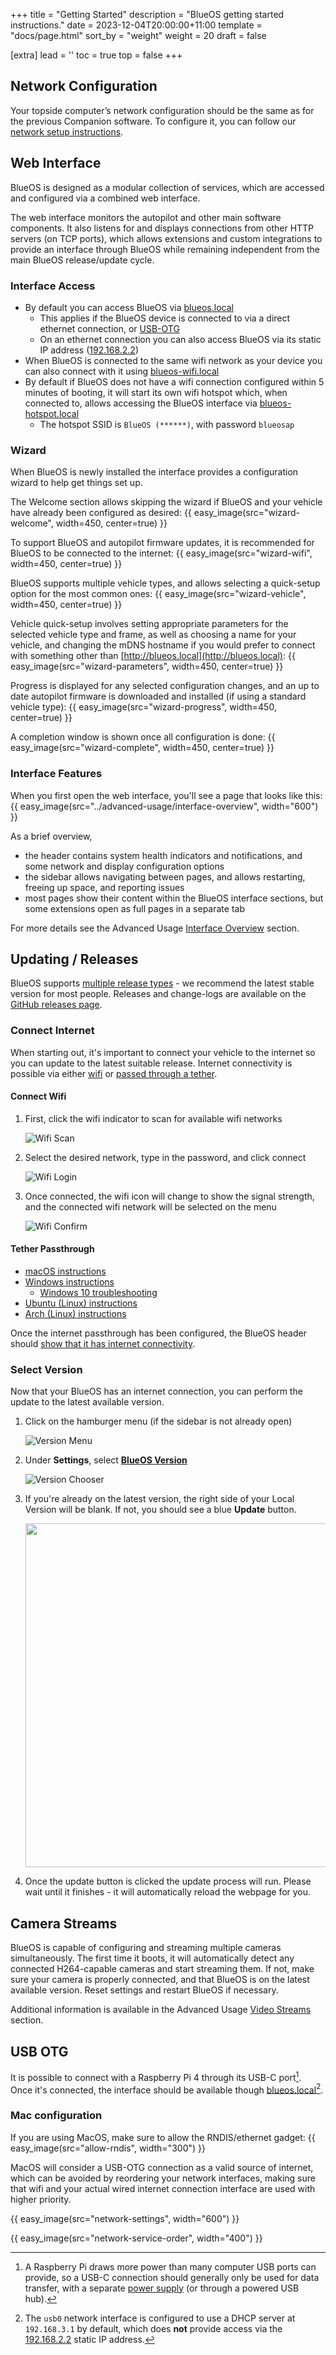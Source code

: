 +++
title = "Getting Started"
description = "BlueOS getting started instructions."
date = 2023-12-04T20:00:00+11:00
template = "docs/page.html"
sort_by = "weight"
weight = 20
draft = false

[extra]
lead = ''
toc = true
top = false
+++
## Network Configuration

Your topside computer’s network configuration should be the same as for the previous Companion software.
To configure it, you can follow our [network setup instructions](https://www.ardusub.com/quick-start/installing-companion.html#network-setup).

## Web Interface

BlueOS is designed as a modular collection of services, which are accessed and configured via a combined web interface.

The web interface monitors the autopilot and other main software components. It also listens for and displays connections from other HTTP servers (on TCP ports), which allows extensions and custom integrations to provide an interface through BlueOS while remaining independent from the main BlueOS release/update cycle.

### Interface Access

- By default you can access BlueOS via [blueos.local](http://blueos.local/)
    - This applies if the BlueOS device is connected to via a direct ethernet connection, or [USB-OTG](#usb-otg)
    - On an ethernet connection you can also access BlueOS via its static IP address ([192.168.2.2](http://192.168.2.2/))
- When BlueOS is connected to the same wifi network as your device you can also connect with it using [blueos-wifi.local](http://blueos-wifi.local/)
- By default if BlueOS does not have a wifi connection configured within 5 minutes of booting, it will start its own wifi hotspot which, when connected to, allows accessing the BlueOS interface via [blueos-hotspot.local](http://blueos-hotspot.local/)
    - The hotspot SSID is `BlueOS (******)`, with password `blueosap`

### Wizard

When BlueOS is newly installed the interface provides a configuration wizard to help get things set up. 

The Welcome section allows skipping the wizard if BlueOS and your vehicle have already been configured as desired:
{{ easy_image(src="wizard-welcome", width=450, center=true) }}

To support BlueOS and autopilot firmware updates, it is recommended for BlueOS to be connected to the internet:
{{ easy_image(src="wizard-wifi", width=450, center=true) }}

BlueOS supports multiple vehicle types, and allows selecting a quick-setup option for the most common ones:
{{ easy_image(src="wizard-vehicle", width=450, center=true) }}

Vehicle quick-setup involves setting appropriate parameters for the selected vehicle type and frame, as well as choosing a name for your vehicle, and changing the mDNS hostname if you would prefer to connect with something other than [http://blueos.local](http://blueos.local):
{{ easy_image(src="wizard-parameters", width=450, center=true) }}

Progress is displayed for any selected configuration changes, and an up to date autopilot firmware is downloaded and installed (if using a standard vehicle type):
{{ easy_image(src="wizard-progress", width=450, center=true) }}

A completion window is shown once all configuration is done:
{{ easy_image(src="wizard-complete", width=450, center=true) }}

### Interface Features

When you first open the web interface, you'll see a page that looks like this:
{{ easy_image(src="../advanced-usage/interface-overview", width="600") }}

As a brief overview,
- the header contains system health indicators and notifications, and some network and display configuration options
- the sidebar allows navigating between pages, and allows restarting, freeing up space, and reporting issues
- most pages show their content within the BlueOS interface sections, but some extensions open as full pages in a separate tab

For more details see the Advanced Usage [Interface Overview](../advanced-usage/#interface-overview) section.

## Updating / Releases

BlueOS supports [multiple release types](../overview/#release-types) - we recommend the latest stable version for most people. Releases and change-logs are available on the [GitHub releases page](https://github.com/bluerobotics/blueos-docker/releases).

### Connect Internet

When starting out, it's important to connect your vehicle to the internet so you can update to the latest suitable release.
Internet connectivity is possible via either [wifi](#connect-wifi) or [passed through a tether](#tether-passthrough).

#### Connect Wifi

1. First, click the wifi indicator to scan for available wifi networks

   ![Wifi Scan](wifi-scan.png)
1. Select the desired network, type in the password, and click connect

   ![Wifi Login](wifi-login.png)
1. Once connected, the wifi icon will change to show the signal strength, and the connected wifi network will be selected on the menu

   ![Wifi Confirm](wifi-confirm.png)

#### Tether Passthrough

- [macOS instructions](https://support.apple.com/en-au/guide/mac-help/mchlp1540/mac)
- [Windows instructions](https://pureinfotech.com/share-internet-connection-windows-10/)
   - [Windows 10 troubleshooting](https://discuss.bluerobotics.com/t/windows-10-cellular-while-flying-rov/14816)
- [Ubuntu (Linux) instructions](https://unix.stackexchange.com/questions/575178/sharing-wifi-internet-through-ethernet-interface)
- [Arch (Linux) instructions](https://wiki.archlinux.org/title/Internet_sharing)

Once the internet passthrough has been configured, the BlueOS header should 
[show that it has internet connectivity](../advanced-usage/#internet-status-and-management).

### Select Version

Now that your BlueOS has an internet connection, you can perform the update to the latest available version.

1. Click on the hamburger menu (if the sidebar is not already open)

   ![Version Menu](version-menu.png)
1. Under **Settings**, select [**BlueOS Version**](../advanced-usage/#blueos-version)

   ![Version Chooser](version-chooser.png)
1. If you're already on the latest version, the right side of your Local Version will be blank. If not, you should see a blue **Update** button.

   <img src="../advanced-usage/version-chooser-simple.png" width="550">

1. Once the update button is clicked the update process will run.
   Please wait until it finishes - it will automatically reload the webpage for you.

## Camera Streams

BlueOS is capable of configuring and streaming multiple cameras simultaneously. The first time it boots, it will automatically detect any connected H264-capable cameras and start streaming them. If not, make sure your camera is properly connected, and that BlueOS is on the latest available version. Reset settings and restart BlueOS if necessary.

Additional information is available in the Advanced Usage [Video Streams](../advanced-usage/#video-streams) section.

## USB OTG
It is possible to connect with a Raspberry Pi 4 through its USB-C port[^1]. Once it's connected, the interface should be available though [blueos.local](http://blueos.local)[^2].

[^1]:A Raspberry Pi draws more power than many computer USB ports can provide, so a USB-C connection should generally only be used for data transfer, with a separate [power supply](@/hardware/required/power-supply/index.md) (or through a powered USB hub).

[^2]:The `usb0` network interface is configured to use a DHCP server at `192.168.3.1` by default, which does **not** provide access via the [192.168.2.2](http://192.168.2.2) static IP address.

### Mac configuration
If you are using MacOS, make sure to allow the RNDIS/ethernet gadget:
{{ easy_image(src="allow-rndis", width="300") }}

MacOS will consider a USB-OTG connection as a valid source of internet, which can be avoided by reordering your network interfaces, making sure that wifi and your actual wired internet connection interface are used with higher priority.

{{ easy_image(src="network-settings", width="600") }}

{{ easy_image(src="network-service-order", width="400") }}
